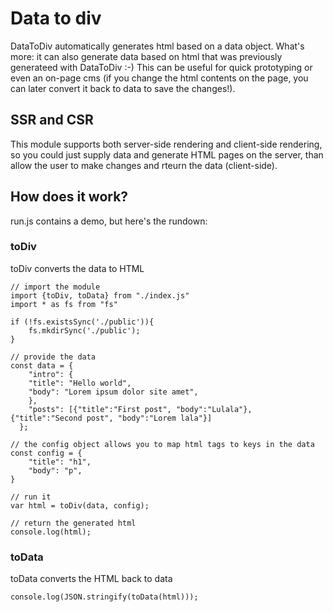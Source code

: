 # Data to div

DataToDiv automatically generates html based on a data object. What's more: it can also generate data based on html that was previously generateed with DataToDiv :-) This can be useful for quick prototyping or even an on-page cms (if you change the html contents on the page, you can later convert it back to data to save the changes!).

## SSR and CSR

This module supports both server-side rendering and client-side rendering, so you could just supply data and generate HTML pages on the server, than allow the user to make changes and rteurn the data (client-side).

## How does it work?

run.js contains a demo, but here's the rundown:

### toDiv
toDiv converts the data to HTML

```
// import the module
import {toDiv, toData} from "./index.js"
import * as fs from "fs"

if (!fs.existsSync('./public')){
    fs.mkdirSync('./public');
}

// provide the data
const data = {
    "intro": {
    "title": "Hello world",
    "body": "Lorem ipsum dolor site amet",
    },
    "posts": [{"title":"First post", "body":"Lulala"}, {"title":"Second post", "body":"Lorem lala"}]
  };

// the config object allows you to map html tags to keys in the data
const config = {
    "title": "h1",
    "body": "p",
}

// run it
var html = toDiv(data, config);

// return the generated html
console.log(html);

```

### toData

toData converts the HTML back to data

```
console.log(JSON.stringify(toData(html)));

```